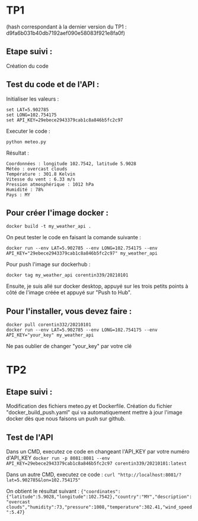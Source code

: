 # TP1

(hash correspondant à la dernier version du TP1 : d9fa6b031b40db7192aef090e58083f921e8fa0f)

## Etape suivi :

Création du code

## Test du code et de l'API : 

Initialiser les valeurs :

```
set LAT=5.902785
set LONG=102.754175
set API_KEY=29ebece2943379cab1c8a846b5fc2c97
```
Executer le code :
```
python meteo.py
```
Résultat :
```
Coordonnées : longitude 102.7542, latitude 5.9028
Météo : overcast clouds
Température : 301.8 Kelvin
Vitesse du vent : 6.33 m/s
Pression atmosphérique : 1012 hPa
Humidité : 78%
Pays : MY
```

## Pour créer l'image docker :
```
docker build -t my_weather_api .
```

On peut tester le code en faisant la comande suivante :
```
docker run --env LAT=5.902785 --env LONG=102.754175 --env API_KEY="29ebece2943379cab1c8a846b5fc2c97" my_weather_api
```

Pour push l'image sur dockerhub :
```
docker tag my_weather_api corentin339/20210101
```
Ensuite, je suis allé sur docker desktop, appuyé sur les trois petits points à côté de l'image créée et appuyé sur "Push to Hub".

## Pour l'installer, vous devez faire :
```
docker pull corentin332/20210101
docker run --env LAT=5.902785 --env LONG=102.754175 --env API_KEY="your_key" my_weather_api
```
Ne pas oublier de changer "your_key" par votre clé

# TP2

## Etape suivi :

Modification des fichiers meteo.py et Dockerfile.
Création du fichier "docker_build_push.yaml" qui va automatiquement mettre à jour l'image docker dès que nous faisons un push sur github.

## Test de l'API

Dans un CMD, executez ce code en changeant l'API_KEY par votre numéro d'API_KEY
```docker run -p 8081:8081 --env API_KEY=29ebece2943379cab1c8a846b5fc2c97 corentin339/20210101:latest```

Dans un autre CMD, executez ce code :
```curl "http://localhost:8081/?lat=5.902785&lon=102.754175"```

On obtient le résultat suivant :
```{"coordinates":{"latitude":5.9028,"longitude":102.7542},"country":"MY","description":"overcast clouds","humidity":73,"pressure":1008,"temperature":302.41,"wind_speed":5.47}```
